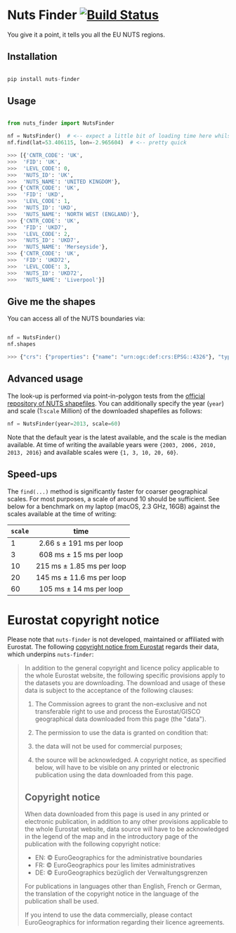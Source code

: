 # Nuts Finder [![Build Status](https://travis-ci.com/nestauk/nuts_finder.svg?branch=master)](https://travis-ci.com/nestauk/nuts_finder)

You give it a point, it tells you all the EU NUTS regions.

## Installation

```python

pip install nuts-finder
```

## Usage

```python

from nuts_finder import NutsFinder

nf = NutsFinder()  # <-- expect a little bit of loading time here whilst it downloads some shapefiles
nf.find(lat=53.406115, lon=-2.965604)  # <-- pretty quick

>>> [{'CNTR_CODE': 'UK',
>>>  'FID': 'UK',
>>>  'LEVL_CODE': 0,
>>>  'NUTS_ID': 'UK',
>>>  'NUTS_NAME': 'UNITED KINGDOM'},
>>> {'CNTR_CODE': 'UK',
>>>  'FID': 'UKD',
>>>  'LEVL_CODE': 1,
>>>  'NUTS_ID': 'UKD',
>>>  'NUTS_NAME': 'NORTH WEST (ENGLAND)'},
>>> {'CNTR_CODE': 'UK',
>>>  'FID': 'UKD7',
>>>  'LEVL_CODE': 2,
>>>  'NUTS_ID': 'UKD7',
>>>  'NUTS_NAME': 'Merseyside'},
>>> {'CNTR_CODE': 'UK',
>>>  'FID': 'UKD72',
>>>  'LEVL_CODE': 3,
>>>  'NUTS_ID': 'UKD72',
>>>  'NUTS_NAME': 'Liverpool'}]
```

## Give me the shapes

You can access all of the NUTS boundaries via:

```python

nf = NutsFinder()
nf.shapes

>>> {"crs": {"properties": {"name": "urn:ogc:def:crs:EPSG::4326"}, "type": "name"}, "features": [{"geometry": {"coordinates": [[[16.107, 50.662], [16.333, 50.592], [16.58, 50.143], [15.438, 50.11], [15.147, 50.523], [15.42, 50.5], [15.584, 50.627], [15.535, 50.779], [16.107, 50.662]]], "type": "Polygon"}, "id": "CZ052", "properties": {"CNTR_CODE": "CZ", "FID": "CZ052", "LEVL_CODE": 3, "NUTS_ID": "CZ052", "NUTS_NAME": "Kr\\u00e1lov\\u00e9hradeck\\u00fd kraj"}, "type": "Feature"}, ...}
```

## Advanced usage

The look-up is performed via point-in-polygon tests from the [official repository of NUTS shapefiles](https://ec.europa.eu/eurostat/web/gisco/geodata/reference-data/administrative-units-statistical-units/nuts). You can additionally specify the year (`year`) and scale (1:`scale` Million) of the downloaded shapefiles as follows:

```python
nf = NutsFinder(year=2013, scale=60)
```

Note that the default year is the latest available, and the scale is the median available. At time of writing the available years were `{2003, 2006, 2010, 2013, 2016}` and available scales were `{1, 3, 10, 20, 60}`.

## Speed-ups

The `find(...)` method is significantly faster for coarser geographical scales. For most purposes, a scale of around 10 should be sufficient. See below for a benchmark on my laptop (macOS, 2.3 GHz, 16GB) against the scales available at the time of writing:

| `scale`  | time                      |
| ---------|:-------------------------:|
| 1        | 2.66 s ± 191 ms per loop  |
| 3        | 608 ms ± 15 ms per loop   |
| 10       | 215 ms ± 1.85 ms per loop |
| 20       | 145 ms ± 11.6 ms per loop |
| 60       | 105 ms ± 14 ms per loop   |


# Eurostat copyright notice

Please note that `nuts-finder` is not developed, maintained or affiliated with Eurostat. The following [copyright notice from Eurostat](https://ec.europa.eu/eurostat/web/gisco/geodata/reference-data/administrative-units-statistical-units) regards their data, which underpins `nuts-finder`:

> In addition to the general copyright and licence policy applicable to the whole Eurostat website, the following specific provisions apply to the datasets you are downloading. The download and usage of these data is subject to the acceptance of the following clauses:
>
>  1. The Commission agrees to grant the non-exclusive and not transferable right to use and process the Eurostat/GISCO geographical data downloaded from this page (the "data").
> 
>  2. The permission to use the data is granted on condition that:
> 
>   1. the data will not be used for commercial purposes;
>   2. the source will be acknowledged. A copyright notice, as specified below, will have to be visible on any printed or electronic publication using the data downloaded from this page.
>
> Copyright notice
> ----------------
> 
> When data downloaded from this page is used in any printed or electronic publication, in addition to any other provisions applicable to the whole Eurostat website, data source will have to be acknowledged in the legend of the map and in the introductory page of the publication with the following copyright notice:
>
> * EN: © EuroGeographics for the administrative boundaries
> * FR: © EuroGeographics pour les limites administratives
> * DE: © EuroGeographics bezüglich der Verwaltungsgrenzen
>
> For publications in languages other than English, French or German, the translation of the copyright notice in the language of the publication shall be used.
>
> If you intend to use the data commercially, please contact EuroGeographics for information regarding their licence agreements.

